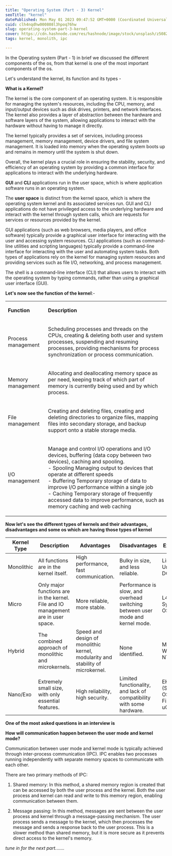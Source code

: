 ```yaml
---
title: "Operating System (Part - 3) Kernel"
seoTitle: "kernel"
datePublished: Mon May 01 2023 09:47:52 GMT+0000 (Coordinated Universal Time)
cuid: clh4nqdhw000808l3hpoq76hw
slug: operating-system-part-3-kernel
cover: https://cdn.hashnode.com/res/hashnode/image/stock/unsplash/z508Zk08HNU/upload/e95ed9939845810b6a7df1398f43d82d.jpeg
tags: kernel, monolith, ipc

---
```


In the Operating system (Part - 1) in brief we discussed the different components of the os, from that kernel is one of the most important components of the os.

Let's understand the kernel, its function and its types -

**What is a Kernel?**

The kernel is the core component of an operating system. It is responsible for managing the system's resources, including the CPU, memory, and input/output devices such as disk drives, printers, and network interfaces. The kernel also provides a layer of abstraction between the hardware and software layers of the system, allowing applications to interact with the hardware without having to manage it directly.

The kernel typically provides a set of services, including process management, memory management, device drivers, and file system management. It is loaded into memory when the operating system boots up and remains in memory until the system is shut down.

Overall, the kernel plays a crucial role in ensuring the stability, security, and efficiency of an operating system by providing a common interface for applications to interact with the underlying hardware.

**GUI** and **CLI** applications run in the user space, which is where application software runs in an operating system.

The **user space** is distinct from the kernel space, which is where the operating system kernel and its associated services run. GUI and CLI applications do not have privileged access to the underlying hardware and interact with the kernel through system calls, which are requests for services or resources provided by the kernel.

GUI applications (such as web browsers, media players, and office software) typically provide a graphical user interface for interacting with the user and accessing system resources. CLI applications (such as command-line utilities and scripting languages) typically provide a command-line interface for interacting with the user and automating system tasks. Both types of applications rely on the kernel for managing system resources and providing services such as file I/O, networking, and process management.

The shell is a command-line interface (CLI) that allows users to interact with the operating system by typing commands, rather than using a graphical user interface (GUI).

**Let's now see the function of the kernel**:-

<table><tbody><tr><td colspan="1" rowspan="1"><p><strong>Function</strong></p></td><td colspan="1" rowspan="1"><p><strong>Description</strong></p></td></tr><tr><td colspan="1" rowspan="1"><p>Process management</p></td><td colspan="1" rowspan="1"><p>Scheduling processes and threads on the CPUs, creating &amp; deleting both user and system processes, suspending and resuming processes, providing mechanisms for process synchronization or process communication.</p></td></tr><tr><td colspan="1" rowspan="1"><p>Memory management</p></td><td colspan="1" rowspan="1"><p>Allocating and deallocating memory space as per need, keeping track of which part of memory is currently being used and by which process.</p></td></tr><tr><td colspan="1" rowspan="1"><p>File management</p></td><td colspan="1" rowspan="1"><p>Creating and deleting files, creating and deleting directories to organize files, mapping files into secondary storage, and backup support onto a stable storage media.</p></td></tr><tr><td colspan="1" rowspan="1"><p>I/O management</p></td><td colspan="1" rowspan="1"><p>Manage and control I/O operations and I/O devices, buffering (data copy between two devices), caching and spooling.<br>- Spooling Managing output to devices that operate at different speeds<br>- Buffering Temporary storage of data to improve I/O performance within a single job<br>- Caching Temporary storage of frequently accessed data to improve performance, such as memory caching and web caching</p></td></tr></tbody></table>

**Now let's see the different types of kernels and their advantages, disadvantages and some os which are having those types of kernel**

| Kernel Type | Description | Advantages | Disadvantages | Examples |
| --- | --- | --- | --- | --- |
| Monolithic | All functions are in the kernel itself. | High performance, fast communication. | Bulky in size, and less reliable. | Linux, Unix, MS-DOS |
| Micro | Only major functions are in the kernel. File and IO management are in user space. | More reliable, more stable. | Performance is slow, and overhead switching between user mode and kernel mode. | L4 Linux, Symbian OS, MINIX |
| Hybrid | The combined approach of monolithic and microkernels. | Speed and design of monolithic kernel, modularity and stability of microkernel. | None identified. | MacOS, Windows NT/7/10 |
| Nano/Exo | Extremely small size, with only essential features. | High reliability, high security. | Limited functionality, and lack of compatibility with some hardware. | EKA2 (Symbian OS), Fiasco.OC, uC/Kernel |

**One of the most asked questions in an interview is**

**How will communication happen between the user mode and kernel mode?**

Communication between user mode and kernel mode is typically achieved through inter-process communication (IPC). IPC enables two processes running independently with separate memory spaces to communicate with each other.

There are two primary methods of IPC:

1. Shared memory: In this method, a shared memory region is created that can be accessed by both the user process and the kernel. Both the user process and kernel can read and write to this memory region, enabling communication between them.
    
2. Message passing: In this method, messages are sent between the user process and kernel through a message-passing mechanism. The user process sends a message to the kernel, which then processes the message and sends a response back to the user process. This is a slower method than shared memory, but it is more secure as it prevents direct access to the kernel's memory.
    

*tune in for the next part.*......